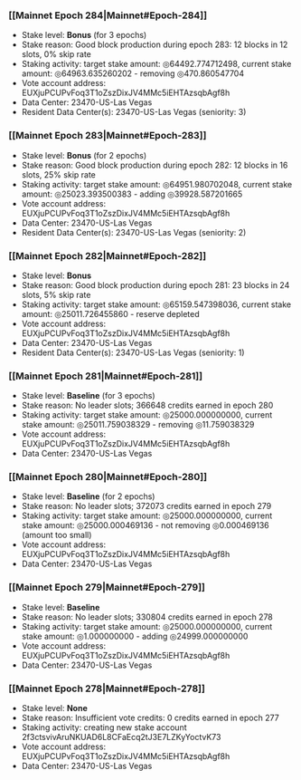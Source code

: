### [[Mainnet Epoch 284|Mainnet#Epoch-284]]
* Stake level: **Bonus** (for 3 epochs)
* Stake reason: Good block production during epoch 283: 12 blocks in 12 slots, 0% skip rate
* Staking activity: target stake amount: ◎64492.774712498, current stake amount: ◎64963.635260202 - removing ◎470.860547704
* Vote account address: EUXjuPCUPvFoq3T1oZszDixJV4MMc5iEHTAzsqbAgf8h
* Data Center: 23470-US-Las Vegas
* Resident Data Center(s): 23470-US-Las Vegas (seniority: 3)
### [[Mainnet Epoch 283|Mainnet#Epoch-283]]
* Stake level: **Bonus** (for 2 epochs)
* Stake reason: Good block production during epoch 282: 12 blocks in 16 slots, 25% skip rate
* Staking activity: target stake amount: ◎64951.980702048, current stake amount: ◎25023.393500383 - adding ◎39928.587201665
* Vote account address: EUXjuPCUPvFoq3T1oZszDixJV4MMc5iEHTAzsqbAgf8h
* Data Center: 23470-US-Las Vegas
* Resident Data Center(s): 23470-US-Las Vegas (seniority: 2)
### [[Mainnet Epoch 282|Mainnet#Epoch-282]]
* Stake level: **Bonus**
* Stake reason: Good block production during epoch 281: 23 blocks in 24 slots, 5% skip rate
* Staking activity: target stake amount: ◎65159.547398036, current stake amount: ◎25011.726455860 - reserve depleted
* Vote account address: EUXjuPCUPvFoq3T1oZszDixJV4MMc5iEHTAzsqbAgf8h
* Data Center: 23470-US-Las Vegas
* Resident Data Center(s): 23470-US-Las Vegas (seniority: 1)
### [[Mainnet Epoch 281|Mainnet#Epoch-281]]
* Stake level: **Baseline** (for 3 epochs)
* Stake reason: No leader slots; 366648 credits earned in epoch 280
* Staking activity: target stake amount: ◎25000.000000000, current stake amount: ◎25011.759038329 - removing ◎11.759038329
* Vote account address: EUXjuPCUPvFoq3T1oZszDixJV4MMc5iEHTAzsqbAgf8h
* Data Center: 23470-US-Las Vegas
### [[Mainnet Epoch 280|Mainnet#Epoch-280]]
* Stake level: **Baseline** (for 2 epochs)
* Stake reason: No leader slots; 372073 credits earned in epoch 279
* Staking activity: target stake amount: ◎25000.000000000, current stake amount: ◎25000.000469136 - not removing ◎0.000469136 (amount too small)
* Vote account address: EUXjuPCUPvFoq3T1oZszDixJV4MMc5iEHTAzsqbAgf8h
* Data Center: 23470-US-Las Vegas
### [[Mainnet Epoch 279|Mainnet#Epoch-279]]
* Stake level: **Baseline**
* Stake reason: No leader slots; 330804 credits earned in epoch 278
* Staking activity: target stake amount: ◎25000.000000000, current stake amount: ◎1.000000000 - adding ◎24999.000000000
* Vote account address: EUXjuPCUPvFoq3T1oZszDixJV4MMc5iEHTAzsqbAgf8h
* Data Center: 23470-US-Las Vegas
### [[Mainnet Epoch 278|Mainnet#Epoch-278]]
* Stake level: **None**
* Stake reason: Insufficient vote credits: 0 credits earned in epoch 277
* Staking activity: creating new stake account 2f3ctsvivAruNKUAD6L8CFaEcq2tJ3E7LZKyYoctvK73
* Vote account address: EUXjuPCUPvFoq3T1oZszDixJV4MMc5iEHTAzsqbAgf8h
* Data Center: 23470-US-Las Vegas